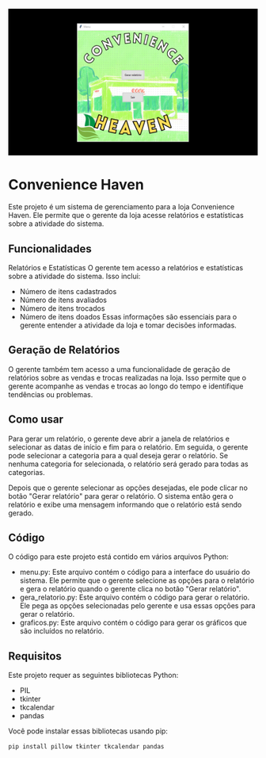 
<p align="center">
  <img src="image.png" alt="Alternate Text" />
</p>


# Convenience Haven
Este projeto é um sistema de gerenciamento para a loja Convenience Haven. Ele permite que o gerente da loja acesse relatórios e estatísticas sobre a atividade do sistema.

## Funcionalidades
Relatórios e Estatísticas
O gerente tem acesso a relatórios e estatísticas sobre a atividade do sistema. Isso inclui:

- Número de itens cadastrados
- Número de itens avaliados
- Número de itens trocados
- Número de itens doados
Essas informações são essenciais para o gerente entender a atividade da loja e tomar decisões informadas.

## Geração de Relatórios
O gerente também tem acesso a uma funcionalidade de geração de relatórios sobre as vendas e trocas realizadas na loja. Isso permite que o gerente acompanhe as vendas e trocas ao longo do tempo e identifique tendências ou problemas.

## Como usar
Para gerar um relatório, o gerente deve abrir a janela de relatórios e selecionar as datas de início e fim para o relatório. Em seguida, o gerente pode selecionar a categoria para a qual deseja gerar o relatório. Se nenhuma categoria for selecionada, o relatório será gerado para todas as categorias.

Depois que o gerente selecionar as opções desejadas, ele pode clicar no botão "Gerar relatório" para gerar o relatório. O sistema então gera o relatório e exibe uma mensagem informando que o relatório está sendo gerado.

## Código
O código para este projeto está contido em vários arquivos Python:

- menu.py: Este arquivo contém o código para a interface do usuário do sistema. Ele permite que o gerente selecione as opções para o relatório e gera o relatório quando o gerente clica no botão "Gerar relatório".
- gera_relatorio.py: Este arquivo contém o código para gerar o relatório. Ele pega as opções selecionadas pelo gerente e usa essas opções para gerar o relatório.
- graficos.py: Este arquivo contém o código para gerar os gráficos que são incluídos no relatório.
## Requisitos
Este projeto requer as seguintes bibliotecas Python:

- PIL
- tkinter
- tkcalendar
- pandas

Você pode instalar essas bibliotecas usando pip:
```
pip install pillow tkinter tkcalendar pandas
```

